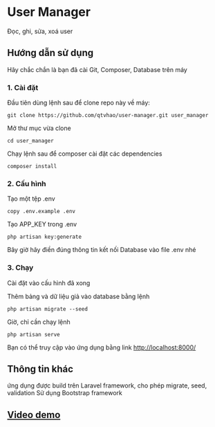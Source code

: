 # User Manager
Đọc, ghi, sửa, xoá user
## Hướng dẫn sử dụng
Hãy chắc chắn là bạn đã cài Git, Composer, Database trên máy
### 1. Cài đặt
Đầu tiên dùng lệnh sau để clone repo này về máy:

`git clone https://github.com/qtvhao/user-manager.git user_manager`

Mở thư mục vừa clone

`cd user_manager`

Chạy lệnh sau để composer cài đặt các dependencies

`composer install`

### 2. Cấu hình

Tạo một tệp .env

`copy .env.example .env`

Tạo APP_KEY trong .env

`php artisan key:generate`

Bây giờ hãy điền đúng thông tin kết nối Database vào file .env nhé

### 3. Chạy

Cài đặt vào cấu hình đã xong

Thêm bảng và dữ liệu giả vào database bằng lệnh

`php artisan migrate --seed`

Giờ, chỉ cần chạy lệnh

`php artisan serve`

Bạn có thể truy cập vào ứng dụng bằng link [http://localhost:8000/](http://localhost:8000/)


## Thông tin khác
ứng dụng được build trên Laravel framework, cho phép migrate, seed, validation
Sử dụng Bootstrap framework

## [Video demo](https://www.youtube.com/watch?v=ROGngOEj_6E)
